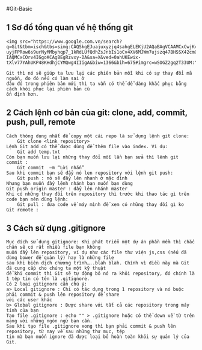 #Git-Basic

## 1 Sơ đồ tổng quan về hệ thống git

	<img src="https://www.google.com.vn/search?q=Git&tbm=isch&tbs=simg:CAQSkgEJuajuxyzjq4sahgELEKjU2AQaBAgVCAAMCxCwjKcIGl0KWwgDEiNhPesBQGLEA8kDRv4LswydPZ89nj26KJw9wj7zP8E-uyjFPRow6s9urNyMMbyhqp7_1kRdLUfQdhZsJnbIs1oCv4XV6MJWm7ujszq47BHSSX42cmQ2-IAQMCxCOrv4IGgoKCAgBEgRzvxy-DA&sa=X&ved=0ahUKEwix-tXlv77YAhUKP48KHdhjCYMQwg4IIigA&biw=1366&bih=675#imgrc=wSOGZ2gq2T33UM:">
	
	Git thì nó sẽ giúp ta lưu lại các phiên bản mỗi khi có sự thay đổi mã nguồn, đo đó nếu có làm sai ở 
	đâu đó trong phiên bản mới thì ta vẫn có thể dễ dàng khắc phục bằng cách khôi phục lại phiên bản cũ 
	ổn định hơn.


## 2 Cách lệnh cơ bản của git: clone, add, commit, push, pull, remote

	Cách thông dụng nhất để copy một cái repo là sử dụng lệnh git clone:
		Git clone <link repository>
	Lệnh Git add có thể được dùng để thêm file vào index. Vi dụ:
		Git add temp.txt
	Còn bạn muốn lưu lại những thay đổi mỗi lần bạn sửa thì lênh git commit :
		Git commit  –m “Lời nhắn”
	Sau khi commit bạn sẽ đẩy nó len repository với lệnh git push:
		Git push : nó sẽ đẩy lên nhanh ở mặc đinh
	Nhưng bạn muốn đẩy lênh nhánh bạn muốn bạn dùng 
	Git push origin master : đẩy lên nhánh master
	Khi có những thay đổi trên repository thì trước khi thao tác gì trên code bạn nên dùng lệnh:
		Git pull : đưa code về máy mình để xem có những thay đổi gì ko
	Git remote :
	
## 3 Cách sử dụng .gitignore

	Mục đích sử dụng gitignore: Khi phát triển một dự án phần mềm thì chắc chắn sẽ có rất nhiều file bạn không 
	muốn đẩy lên repository, ví dụ như các file thư viện js,css (nếu đã dùng bower để quản lý) hay là những file 
	sau khi biên dịch chương trình…..blah blah. Chính vì điều này mà Git đã cung cấp cho chúng ta một kỹ thuật 
	để khi commit thì Git sẽ tự động bỏ nó ra khỏi repository, đó chính là 1 tệp tin có tên là .gitignore.
	Có 2 loại gitignore cần chú ý:
	a> Local gitignore : Chỉ có tác dụng trong 1 repository và nó buộc phải commit & push lên repository để share 
	với các user khác
	b> Global gitignore : Được share với tất cả các repository trong máy tính của bạn
	Tạo file .gitignore : echo "" > .gitignore hoặc có thể down về từ trên mạng với những ngôn ngữ bạn cần.
	Sau khi tạo file .gitignore xong thì bạn phải commit & push lên repository, từ nay về sau những thư mục, tệp 
	tin mà bạn muốn ignore đã được loại bỏ hoàn toàn khỏi sự quản lý của Git.

